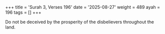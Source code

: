 +++
title = 'Surah 3, Verses 196'
date = '2025-08-27'
weight = 489
ayah = 196
tags = []
+++

Do not be deceived by the prosperity of the disbelievers throughout the land.